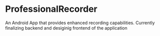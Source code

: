 # ProfessionalRecorder
An Android App that provides enhanced recording capabilities.
Currently finalizing backend and desiginig frontend of the application
